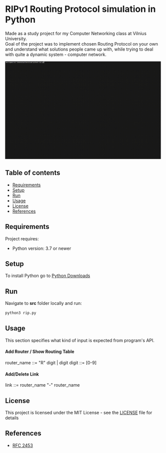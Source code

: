 # RIPv1 Routing Protocol simulation in Python

Made as a study project for my Computer Networking class at Vilnius University.  
Goal of the project was to implement chosen Routing Protocol on your own and understand what solutions people came up with, while
trying to deal with quite a dynamic system - computer network.

![RIPv1 Demo](demo/demo.gif)

## Table of contents
* [Requirements](#requirements)
* [Setup](#setup)
* [Run](#run)
* [Usage](#testing)
* [License](#license)
* [References](#references)

## Requirements
Project requires:
* Python version: 3.7 or newer
 
## Setup
To install Python go to [Python Downloads](https://www.python.org/downloads/)  

## Run
Navigate to **src** folder locally and run:
```sh
python3 rip.py
```

## Usage
This section specifies what kind of input is expected from program's API.

#### Add Router / Show Routing Table
router_name ::= "R" digit | digit
digit ::= [0-9]

#### Add/Delete Link
link ::= router_name "-" router_name

## License

This project is licensed under the MIT License - see the [LICENSE](LICENSE) file for details

## References
* [RFC 2453](https://tools.ietf.org/html/rfc2453)

